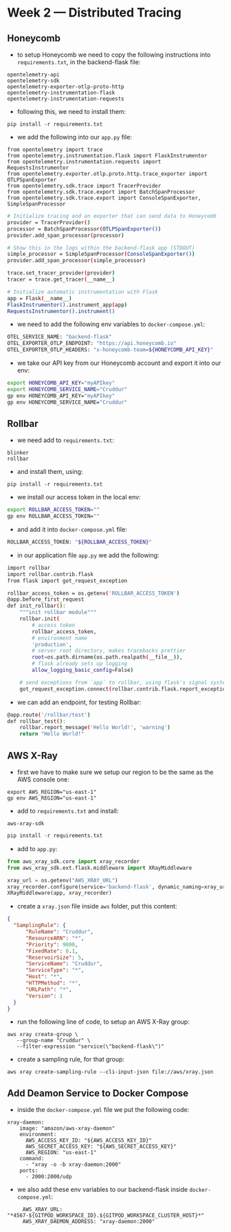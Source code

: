 # Week 2 — Distributed Tracing

## Honeycomb

- to setup Honeycomb we need to copy the following instructions into `requirements.txt`, in the backend-flask file:
```
opentelemetry-api 
opentelemetry-sdk 
opentelemetry-exporter-otlp-proto-http 
opentelemetry-instrumentation-flask 
opentelemetry-instrumentation-requests
```
- following this, we need to install them:
```
pip install -r requirements.txt
```
- we add the following into our `app.py` file:
```
from opentelemetry import trace
from opentelemetry.instrumentation.flask import FlaskInstrumentor
from opentelemetry.instrumentation.requests import RequestsInstrumentor
from opentelemetry.exporter.otlp.proto.http.trace_exporter import OTLPSpanExporter
from opentelemetry.sdk.trace import TracerProvider
from opentelemetry.sdk.trace.export import BatchSpanProcessor
from opentelemetry.sdk.trace.export import ConsoleSpanExporter, SimpleSpanProcessor
```
```bash
# Initialize tracing and an exporter that can send data to Honeycomb
provider = TracerProvider()
processor = BatchSpanProcessor(OTLPSpanExporter())
provider.add_span_processor(processor)

# Show this in the logs within the backend-flask app (STDOUT)
simple_processor = SimpleSpanProcessor(ConsoleSpanExporter())
provider.add_span_processor(simple_processor)

trace.set_tracer_provider(provider)
tracer = trace.get_tracer(__name__)
```
```bash
# Initialize automatic instrumentation with Flask
app = Flask(__name__)
FlaskInstrumentor().instrument_app(app)
RequestsInstrumentor().instrument()
```
- we need to add the following env variables to `docker-compose.yml`:
```bash
OTEL_SERVICE_NAME: "backend-flask"
OTEL_EXPORTER_OTLP_ENDPOINT: "https://api.honeycomb.io"
OTEL_EXPORTER_OTLP_HEADERS: "x-honeycomb-team=${HONEYCOMB_API_KEY}"
```
- we take our API key from our Honeycomb account and export it into our env:
```bash
export HONEYCOMB_API_KEY="myAPIkey"
export HONEYCOMB_SERVICE_NAME="Cruddur"
gp env HONEYCOMB_API_KEY="myAPIkey"
gp env HONEYCOMB_SERVICE_NAME="Cruddur"
```

## Rollbar
- we need add to `requirements.txt`:
```
blinker
rollbar
```
- and install them, using:
```
pip install -r requirements.txt
```
- we install our access token in the local env:
```bash
export ROLLBAR_ACCESS_TOKEN=""
gp env ROLLBAR_ACCESS_TOKEN=""
```
- and add it into `docker-compose.yml` file:
```bash
ROLLBAR_ACCESS_TOKEN: "${ROLLBAR_ACCESS_TOKEN}"
```
- in our application file `app.py` we add the following:
```bash
import rollbar
import rollbar.contrib.flask
from flask import got_request_exception
```
```bash
rollbar_access_token = os.getenv('ROLLBAR_ACCESS_TOKEN')
@app.before_first_request
def init_rollbar():
    """init rollbar module"""
    rollbar.init(
        # access token
        rollbar_access_token,
        # environment name
        'production',
        # server root directory, makes tracebacks prettier
        root=os.path.dirname(os.path.realpath(__file__)),
        # flask already sets up logging
        allow_logging_basic_config=False)

    # send exceptions from `app` to rollbar, using flask's signal system.
    got_request_exception.connect(rollbar.contrib.flask.report_exception, app)
```
- we can add an endpoint, for testing Rollbar:
```bash
@app.route('/rollbar/test')
def rollbar_test():
    rollbar.report_message('Hello World!', 'warning')
    return "Hello World!"
```
## AWS X-Ray
- first we have to make sure we setup our region to be the same as the AWS console one:
```
export AWS_REGION="us-east-1"
gp env AWS_REGION="us-east-1"
```
- add to `requirements.txt` and install:
```
aws-xray-sdk
```
```py
pip install -r requirements.txt
```
- add to `app.py`:
```py
from aws_xray_sdk.core import xray_recorder
from aws_xray_sdk.ext.flask.middleware import XRayMiddleware
```
```py
xray_url = os.getenv("AWS_XRAY_URL")
xray_recorder.configure(service='backend-flask', dynamic_naming=xray_url)
XRayMiddleware(app, xray_recorder)
```
- create a `xray.json` file inside `aws` folder, put this content:
```json
{
  "SamplingRule": {
      "RuleName": "Cruddur",
      "ResourceARN": "*",
      "Priority": 9000,
      "FixedRate": 0.1,
      "ReservoirSize": 5,
      "ServiceName": "Cruddur",
      "ServiceType": "*",
      "Host": "*",
      "HTTPMethod": "*",
      "URLPath": "*",
      "Version": 1
  }
}
```
- run the following line of code, to setup an AWS X-Ray group:
```
aws xray create-group \
   --group-name "Cruddur" \
   --filter-expression "service(\"backend-flask\")"
```
- create a sampling rule, for that group:
```
aws xray create-sampling-rule --cli-input-json file://aws/xray.json
```

## Add Deamon Service to Docker Compose
- inside the `docker-compose.yml` file we put the following code:
```
xray-daemon:
    image: "amazon/aws-xray-daemon"
    environment:
      AWS_ACCESS_KEY_ID: "${AWS_ACCESS_KEY_ID}"
      AWS_SECRET_ACCESS_KEY: "${AWS_SECRET_ACCESS_KEY}"
      AWS_REGION: "us-east-1"
    command:
      - "xray -o -b xray-daemon:2000"
    ports:
      - 2000:2000/udp
 ```
 - we also add these env variables to our backend-flask inside `docker-compose.yml`:
 ```
      AWS_XRAY_URL: "*4567-${GITPOD_WORKSPACE_ID}.${GITPOD_WORKSPACE_CLUSTER_HOST}*"
      AWS_XRAY_DAEMON_ADDRESS: "xray-daemon:2000"
  ```
  

